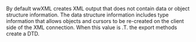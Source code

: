 ﻿By default wwXML creates XML output that does not contain data or object structure information. The data structure information includes type information that allows objects and cursors to be re-created on the client side of the XML connection. When this value is .T. the export methods create a DTD.